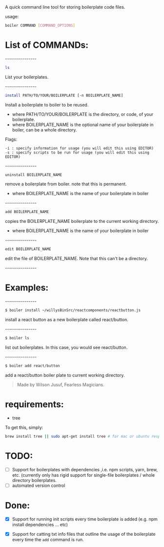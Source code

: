 A quick command line tool for storing boilerplate code files.

usage: 
```sh
boiler COMMAND [COMMAND_OPTIONS]
```
# List of COMMANDs:

\-\-\-\-\-\-\-\-\-\-\-\-\-\-\-\-

```sh
ls
```
List your boilerplates.

\-\-\-\-\-\-\-\-\-\-\-\-\-\-\-\-

```sh
install PATH/TO/YOUR/BOILERPLATE [-n BOILERPLATE_NAME]
```

Install a boilerplate to boiler to be reused.

- where PATH/TO/YOUR/BOILERPLATE is the directory, or code, of your boilerplate.
- where BOILERPLATE_NAME is the optional name of your boilerplate in boiler, can be a whole directory.
    
Flags:

    -i : specify information for usage (you will edit this using EDITOR)
    -s : specify scripts to be run for usage (you will edit this using EDITOR)
    
\-\-\-\-\-\-\-\-\-\-\-\-\-\-\-\-

```sh
uninstall BOILERPLATE_NAME
```
remove a boilerplate from boiler. note that this is permanent.

- where BOILERPLATE_NAME is the name of your boilerplate in boiler

\-\-\-\-\-\-\-\-\-\-\-\-\-\-\-\-

```sh
add BOILERPLATE_NAME
```
copies the BOILERPLATE_NAME boilerplate to the current working directory.

- where BOILERPLATE_NAME is the name of your boilerplate in boiler

\-\-\-\-\-\-\-\-\-\-\-\-\-\-\-\-

```sh
edit BOILERPLATE_NAME
```
edit the file of BOILERPLATE_NAME. Note that this can't be a directory.

\-\-\-\-\-\-\-\-\-\-\-\-\-\-\-\-

# Examples:

\-\-\-\-\-\-\-\-\-\-\-\-\-\-\-\-

```sh
$ boiler install ~/willysBinSrc/reactcomponents/reactbutton.js
```
install a react button as a new boilerplate called react/button.

\-\-\-\-\-\-\-\-\-\-\-\-\-\-\-\-

```sh
$ boiler ls
```
list out boilerplates. In this case, you would see react/button.

\-\-\-\-\-\-\-\-\-\-\-\-\-\-\-\-

```sh
$ boiler add react/button
```
add a react/button boiler plate to current working directory.
> Made by Wilson Jusuf, Fearless Magicians.

# requirements:
* tree 

To get this, simply: 

```sh
brew install tree || sudo apt-get install tree # for mac or ubuntu respectively.
```

# TODO:
- [ ] Support for boilerplates with dependencies ,i.e. npm scripts, yarn, brew, etc. (currently only has rigid support for single-file boilerplates / whole directory boilerplates.
- [ ] automated version control
# Done:
- [x] Support for running init scripts every time boilerplate is added (e.g. npm install dependencies ... etc)
- [x] Support for catting txt info files that outline the usage of the boilerplate every time the `add` command is run.

